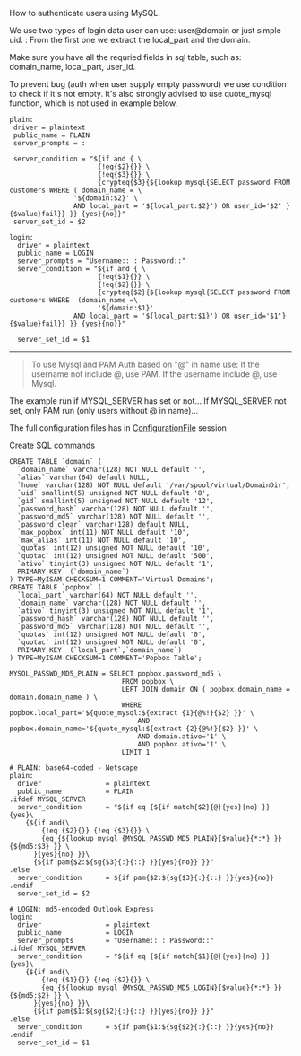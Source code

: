 How to authenticate users using MySQL.

We use two types of login data user can use: user@domain or just simple uid.
:   From the first one we extract the local\_part and the domain.

Make sure you have all the requried fields in sql table, such as:
domain\_name, local\_part, user\_id.

To prevent bug (auth when user supply empty password) we use condition
to check if it's not empty. It's also strongly advised to use
quote\_mysql function, which is not used in example below.

    plain:
     driver = plaintext
     public_name = PLAIN
     server_prompts = :

     server_condition = "${if and { \
                          {!eq{$2}{}} \
                          {!eq{$3}{}} \
                          {crypteq{$3}{${lookup mysql{SELECT password FROM customers WHERE ( domain_name = \
                    '${domain:$2}' \
                    AND local_part = '${local_part:$2}') OR user_id='$2' }{$value}fail}} }} {yes}{no}}"
     server_set_id = $2

    login:
      driver = plaintext
      public_name = LOGIN
      server_prompts = "Username:: : Password::"
      server_condition = "${if and { \
                          {!eq{$1}{}} \
                          {!eq{$2}{}} \
                          {crypteq{$2}{${lookup mysql{SELECT password FROM customers WHERE  (domain_name =\
                          '${domain:$1}'
                    AND local_part = '${local_part:$1}') OR user_id='$1'}{$value}fail}} }} {yes}{no}}"

      server_set_id = $1

* * * * *

> To use Mysql and PAM Auth based on "@" in name use: If the username
> not include @, use PAM. If the username include @, use Mysql.

The example run if MYSQL\_SERVER has set or not... If MYSQL\_SERVER not
set, only PAM run (only users without @ in name)...

The full configuration files has in
[ConfigurationFile](ConfigurationFile) session

Create SQL commands

    CREATE TABLE `domain` (
      `domain_name` varchar(128) NOT NULL default '',
      `alias` varchar(64) default NULL,
      `home` varchar(128) NOT NULL default '/var/spool/virtual/DomainDir',
      `uid` smallint(5) unsigned NOT NULL default '8',
      `gid` smallint(5) unsigned NOT NULL default '12',
      `password_hash` varchar(128) NOT NULL default '',
      `password_md5` varchar(128) NOT NULL default '',
      `password_clear` varchar(128) default NULL,
      `max_popbox` int(11) NOT NULL default '10',
      `max_alias` int(11) NOT NULL default '10',
      `quotas` int(12) unsigned NOT NULL default '10',
      `quotac` int(12) unsigned NOT NULL default '500',
      `ativo` tinyint(3) unsigned NOT NULL default '1',
      PRIMARY KEY  (`domain_name`)
    ) TYPE=MyISAM CHECKSUM=1 COMMENT='Virtual Domains';
    CREATE TABLE `popbox` (
      `local_part` varchar(64) NOT NULL default '',
      `domain_name` varchar(128) NOT NULL default '',
      `ativo` tinyint(3) unsigned NOT NULL default '1',
      `password_hash` varchar(128) NOT NULL default '',
      `password_md5` varchar(128) NOT NULL default '',
      `quotas` int(12) unsigned NOT NULL default '0',
      `quotac` int(12) unsigned NOT NULL default '0',
      PRIMARY KEY  (`local_part`,`domain_name`)
    ) TYPE=MyISAM CHECKSUM=1 COMMENT='Popbox Table';

    MYSQL_PASSWD_MD5_PLAIN = SELECT popbox.password_md5 \
                                FROM popbox \
                                LEFT JOIN domain ON ( popbox.domain_name = domain.domain_name ) \
                                WHERE popbox.local_part='${quote_mysql:${extract {1}{@%!}{$2} }}' \
                                    AND popbox.domain_name='${quote_mysql:${extract {2}{@%!}{$2} }}' \
                                    AND domain.ativo='1' \
                                    AND popbox.ativo='1' \
                                LIMIT 1

    # PLAIN: base64-coded - Netscape
    plain:
      driver                = plaintext
      public_name           = PLAIN
    .ifdef MYSQL_SERVER
      server_condition      = "${if eq {${if match{$2}{@}{yes}{no} }}{yes}\
        {${if and{\
            {!eq {$2}{}} {!eq {$3}{}} \
            {eq {${lookup mysql {MYSQL_PASSWD_MD5_PLAIN}{$value}{*:*} }}{${md5:$3} }} \
          }{yes}{no} }}\
          {${if pam{$2:${sg{$3}{:}{::} }}{yes}{no}} }}"
    .else
      server_condition      = ${if pam{$2:${sg{$3}{:}{::} }}{yes}{no}}
    .endif
      server_set_id = $2

    # LOGIN: md5-encoded Outlook Express
    login:
      driver                = plaintext
      public_name           = LOGIN
      server_prompts        = "Username:: : Password::"
    .ifdef MYSQL_SERVER
      server_condition      = "${if eq {${if match{$1}{@}{yes}{no} }}{yes}\
        {${if and{\
            {!eq {$1}{}} {!eq {$2}{}} \
            {eq {${lookup mysql {MYSQL_PASSWD_MD5_LOGIN}{$value}{*:*} }}{${md5:$2} }} \
          }{yes}{no} }}\
          {${if pam{$1:${sg{$2}{:}{::} }}{yes}{no}} }}"
    .else
      server_condition      = ${if pam{$1:${sg{$2}{:}{::} }}{yes}{no}}
    .endif
      server_set_id = $1
